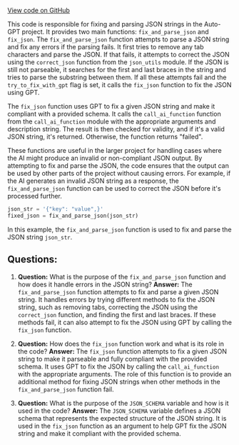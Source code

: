 [View code on GitHub](https://github.com/Significant-Gravitas/Auto-GPT/autogpt/json_parser.py)

This code is responsible for fixing and parsing JSON strings in the Auto-GPT project. It provides two main functions: `fix_and_parse_json` and `fix_json`. The `fix_and_parse_json` function attempts to parse a JSON string and fix any errors if the parsing fails. It first tries to remove any tab characters and parse the JSON. If that fails, it attempts to correct the JSON using the `correct_json` function from the `json_utils` module. If the JSON is still not parseable, it searches for the first and last braces in the string and tries to parse the substring between them. If all these attempts fail and the `try_to_fix_with_gpt` flag is set, it calls the `fix_json` function to fix the JSON using GPT.

The `fix_json` function uses GPT to fix a given JSON string and make it compliant with a provided schema. It calls the `call_ai_function` function from the `call_ai_function` module with the appropriate arguments and description string. The result is then checked for validity, and if it's a valid JSON string, it's returned. Otherwise, the function returns "failed".

These functions are useful in the larger project for handling cases where the AI might produce an invalid or non-compliant JSON output. By attempting to fix and parse the JSON, the code ensures that the output can be used by other parts of the project without causing errors. For example, if the AI generates an invalid JSON string as a response, the `fix_and_parse_json` function can be used to correct the JSON before it's processed further.

```python
json_str = '{"key": "value",}'
fixed_json = fix_and_parse_json(json_str)
```

In this example, the `fix_and_parse_json` function is used to fix and parse the JSON string `json_str`.
## Questions: 
 1. **Question:** What is the purpose of the `fix_and_parse_json` function and how does it handle errors in the JSON string?
   **Answer:** The `fix_and_parse_json` function attempts to fix and parse a given JSON string. It handles errors by trying different methods to fix the JSON string, such as removing tabs, correcting the JSON using the `correct_json` function, and finding the first and last braces. If these methods fail, it can also attempt to fix the JSON using GPT by calling the `fix_json` function.

2. **Question:** How does the `fix_json` function work and what is its role in the code?
   **Answer:** The `fix_json` function attempts to fix a given JSON string to make it parseable and fully compliant with the provided schema. It uses GPT to fix the JSON by calling the `call_ai_function` with the appropriate arguments. The role of this function is to provide an additional method for fixing JSON strings when other methods in the `fix_and_parse_json` function fail.

3. **Question:** What is the purpose of the `JSON_SCHEMA` variable and how is it used in the code?
   **Answer:** The `JSON_SCHEMA` variable defines a JSON schema that represents the expected structure of the JSON string. It is used in the `fix_json` function as an argument to help GPT fix the JSON string and make it compliant with the provided schema.